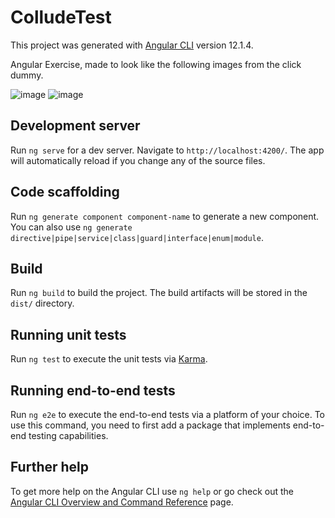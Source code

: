 # ColludeTest

This project was generated with [Angular CLI](https://github.com/angular/angular-cli) version 12.1.4.

Angular Exercise, made to look like the following images from the click dummy.

![image](https://user-images.githubusercontent.com/41291228/128169793-bd8ada7c-6f0e-4481-8496-9f1ca7bd2f01.png)
![image](https://user-images.githubusercontent.com/41291228/128169966-25f9fac5-9215-45ee-b307-aa11ef1a6995.png)



## Development server

Run `ng serve` for a dev server. Navigate to `http://localhost:4200/`. The app will automatically reload if you change any of the source files.

## Code scaffolding

Run `ng generate component component-name` to generate a new component. You can also use `ng generate directive|pipe|service|class|guard|interface|enum|module`.

## Build

Run `ng build` to build the project. The build artifacts will be stored in the `dist/` directory.

## Running unit tests

Run `ng test` to execute the unit tests via [Karma](https://karma-runner.github.io).

## Running end-to-end tests

Run `ng e2e` to execute the end-to-end tests via a platform of your choice. To use this command, you need to first add a package that implements end-to-end testing capabilities.

## Further help

To get more help on the Angular CLI use `ng help` or go check out the [Angular CLI Overview and Command Reference](https://angular.io/cli) page.
